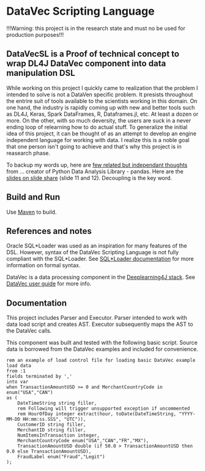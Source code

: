 DataVec Scripting Language
==========================

!!!Warning: this project is in the research state and must no be used for production purposes!!!

DataVecSL is a Proof of technical concept to wrap DL4J DataVec component into data manipulation DSL
---

While working on this project I quickly came to realization that the problem I intended to solve is not a DataVen specific problem. It presists throughout the entrire suit of tools available to the scientists working in this domain. On one hand, the industry is rapidly coming up with new and better tools such as DL4J, Keras, Spark DataFrames, R, Dataframes.jl, etc. At least a dozen or more. On the other, with so much deversity, the users are suck in a never ending loop of relearning how to do actual stuff. To generalize the initial idea of this project, it can be thought of as an attempt to develop an engine independent language for working with data. I realize this is a noble goal that one person isn't going to achieve and that's why this project is in reasearch phase.

To backup my words up, here are [few related but independant thoughts](https://www.youtube.com/watch?v=stlxbC7uIzM&feature=youtu.be&t=220) from ... creator of Python Data Analysis Library - pandas. Here are the [slides on slide share](https://www.slideshare.net/wesm/dataframes-the-good-bad-and-ugly) (slide 11 and 12). Decoupling is the key word.

## Build and Run

Use [Maven](https://maven.apache.org/) to build.

## References and notes
Oracle SQL\*Loader was used as an inspiration for many features of the DSL. However, syntax of the DataVec Scripting
Language is not fully compliant with the SQL*Loader. See [SQL\*Loader documentation](http://docs.oracle.com/database/121/SUTIL/toc.htm)
for more information on formal syntax.

DataVec is a data processing component in the [Deeplearning4J stack](https://github.com/deeplearning4j). See [DataVec user guide](https://deeplearning4j.org/etl-userguide) for more info.

## Documentation
This project includes Parser and Executor. Parser intended to work with data load script and creates AST. Executor
subsequently maps the AST to the DataVec calls.

This component was built and tested with the following basic script. Source data is borrowed from the DataVec examples and
included for convenience.

```
rem an example of load control file for loading basic DataVec example
load data
from :1
fields terminated by ','
into var
when TransactionAmountUSD >= 0 and MerchantCountryCode in enum("USA","CAN")
as (
    DateTimeString string filler,
    rem Following will trigger unsupported exception if uncommented
    rem HourOfDay integer extract(hour, toDate(DateTimeString, "YYYY-MM-DD HH:mm:ss.SSS", "UTC")),
    CustomerID string filler,
    MerchantID string filler,
    NumItemsInTransaction integer,
    MerchantCountryCode enum("USA","CAN","FR","MX"),
    TransactionAmountUSD double (if 50.0 > TransactionAmountUSD then 0.0 else TransactionAmountUSD),
    FraudLabel enum("Fraud","Legit")
);
```
